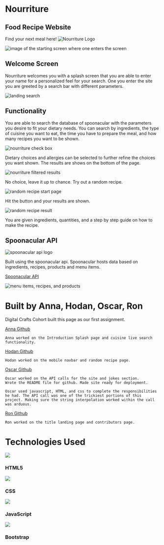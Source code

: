 # Nourriture
## Food Recipe Website

Find your next meal here!
![Nourriture Logo](./foodProject/assets/logo/logoNourriture.png)

![image of the starting screen where one enters the screen](./foodProject/assets/nourriture.png)

## Welcome Screen

Nourriture welcomes you with a splash screen that you are able to enter your name for a personalized feel for your search. One you enter the site you are greeted by a search bar with different parameters.

![landing search](./foodProject/assets/nourriture_search.png)

## Functionality

You are able to search the database of spoonacular with the parameters you desire to fit your dietary needs. You can search by ingredients, the type of cuisine you want to eat, the time you have to prepare the meal, and how many recipes you want to be shown.

![nourriture check box](./foodProject/assets/functionality/nourritureCheckBox.png)

Dietary choices and allergies can be selected to further refine the choices you want shown. The results are shows on the bottom of the page.

![nourriture filtered results](./foodProject/assets/functionality/nourritureFilterResults.png)

No choice, leave it up to chance. Try out a random recipe.

![random recipe start page](./foodProject/assets/functionality/randomMeal.png)

Hit the button and your results are shown.

![random recipe result](./foodProject/assets/functionality/RandomMealResult.png)

You are given ingredients, quantities, and a step by step guide on how to make the recipe.

## Spoonacular API
![spoonacular api logo](./foodProject/assets/spoonacularAPI.png)

Built using the spoonacular api. Spoonacular hosts data based on ingredients, recipes, products and menu items. 

[Spoonacular API](https://spoonacular.com/food-api)

![menu items, recipes, and products](./foodProject/assets/spoonacular_data.png)


# Built by Anna, Hodan, Oscar, Ron

Digital Crafts Cohort built this page as our first assignment. 

[Anna Github](https://github.com/Anna-Dosev)

    Anna worked on the Introduction Splash page and cuisine live search functionality.

[Hodan Github](https://github.com/hodansuleiman)

    Hodan worked on the mobile navbar and random recipe page.

[Oscar Github](https://github.com/Ozzythegrouch)

    Oscar worked on the API calls for the site and jokes section. 
    Wrote the README file for github. Made site ready for deployment. 

    Oscar used javascript, HTML, and css to complete the responsibilities he had. The API call was one of the trickiest portions of this project. Making sure the string interpolation worked within the call was arduous. 

[Ron Github](https://github.com/rcleveland30)

    Ron worked on the title landing page and contributors page.

# Technologies Used

<div class="skillContainer">
<div class="skillContainerHTML">
<img src="foodProject/assets/logo/icons8-html-5-96.svg" class="imageLogo" />
<h3>HTML5</h3>
</div>
<div class="skillContainerCSS">
<img src="foodProject/assets/logo/icons8-css3-96.svg" class="imageLogo" />
<h3>CSS</h3>
</div>
<div class="skillContainerJavaScript">
<img src="foodProject/assets/logo/icons8-javascript.svg" class="imageLogo" />
<h3>JavaScript</h3>
</div>
<div class="skillContainerJavaScript">
<img src="foodProject/assets/logo/icons8-bootstrap.svg" class="imageLogo" />
<h3>Bootstrap</h3>
</div>
</div>	